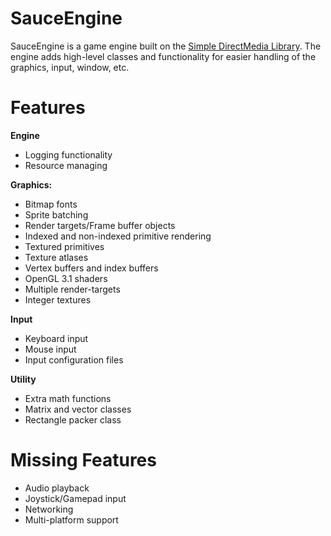 SauceEngine
===============

SauceEngine is a game engine built on the [Simple DirectMedia Library](https://www.libsdl.org/). The engine adds high-level classes and functionality for easier handling of the graphics, input, window, etc.

# Features
**Engine**
* Logging functionality
* Resource managing

**Graphics:**
* Bitmap fonts
* Sprite batching
* Render targets/Frame buffer objects
* Indexed and non-indexed primitive rendering
* Textured primitives
* Texture atlases
* Vertex buffers and index buffers
* OpenGL 3.1 shaders
* Multiple render-targets
* Integer textures

**Input** 
* Keyboard input
* Mouse input
* Input configuration files
 
**Utility**
* Extra math functions
* Matrix and vector classes
* Rectangle packer class
 
# Missing Features
* Audio playback
* Joystick/Gamepad input
* Networking
* Multi-platform support
